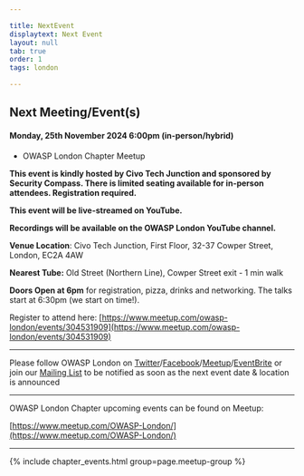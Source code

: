 ```yaml
---

title: NextEvent
displaytext: Next Event
layout: null
tab: true
order: 1
tags: london

---
```


## Next Meeting/Event(s)

[//]: # (Comment: When updating the next event info also update the homepage)

#### Monday, 25th November 2024 6:00pm (in-person/hybrid)

* OWASP London Chapter Meetup

**This event is kindly hosted by Civo Tech Junction and sponsored by Security Compass. There is limited seating available for in-person attendees. Registration required.**

**This event will be live-streamed on YouTube.** 

**Recordings will be available on the OWASP London YouTube channel.** 

**Venue Location**: Civo Tech Junction, First Floor, 32-37 Cowper Street, London, EC2A 4AW 

**Nearest Tube:** Old Street (Northern Line), Cowper Street exit - 1 min walk 

**Doors Open at 6pm** for registration, pizza, drinks and networking. The talks start at 6:30pm (we start on time!).


Register to attend here: [https://www.meetup.com/owasp-london/events/304531909](https://www.meetup.com/owasp-london/events/304531909)

---
Please follow OWASP London on [Twitter](https://twitter.com/owasplondon)/[Facebook](https://www.facebook.com/OWASPLondon)/[Meetup](https://www.meetup.com/OWASP-London/)/[EventBrite](https://www.eventbrite.co.uk/o/owasp-london-chapter-9790101329) or join our [Mailing List](https://groups.google.com/a/owasp.org/forum/#!forum/london-chapter) to be notified as soon as the next event date & location is announced

---
OWASP London Chapter upcoming events can be found on Meetup:

[https://www.meetup.com/OWASP-London/](https://www.meetup.com/OWASP-London/)

---
{% include chapter_events.html group=page.meetup-group %}

